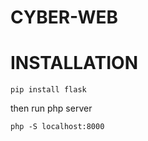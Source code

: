# CYBER-WEB



# INSTALLATION

```
pip install flask
```

then run php server 

```
php -S localhost:8000
```
